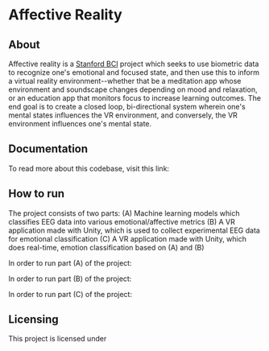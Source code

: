 # Affective Reality

## About
Affective reality is a [Stanford BCI](https://stanfordbci.com) project which seeks to use biometric data to recognize one's emotional and focused state, and then use this to inform a virtual reality environment--whether that be a meditation app whose environment and soundscape changes depending on mood and relaxation, or an education app that monitors focus to increase learning outcomes. The end goal is to create a closed loop, bi-directional system wherein one's mental states influences the VR environment, and conversely, the VR environment influences one's mental state.

## Documentation
To read more about this codebase, visit this link:

## How to run
The project consists of two parts:
(A) Machine learning models which classifies EEG data into various emotional/affective metrics
(B) A VR application made with Unity, which is used to collect experimental EEG data for emotional classification
(C) A VR application made with Unity, which does real-time, emotion classification based on (A) and (B)

In order to run part (A) of the project:

In order to run part (B) of the project:

In order to run part (C) of the project:

## Licensing
This project is licensed under 
